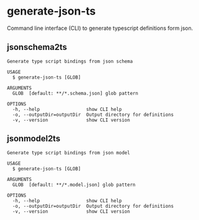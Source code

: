 # generate-json-ts

Command line interface (CLI) to generate typescript definitions form json.

## jsonschema2ts

````
Generate type script bindings from json schema

USAGE
  $ generate-json-ts [GLOB]

ARGUMENTS
  GLOB  [default: **/*.schema.json] glob pattern

OPTIONS
  -h, --help                 show CLI help
  -o, --outputDir=outputDir  Output directory for definitions
  -v, --version              show CLI version
````

## jsonmodel2ts

````
Generate type script bindings from json model

USAGE
  $ generate-json-ts [GLOB]

ARGUMENTS
  GLOB  [default: **/*.model.json] glob pattern

OPTIONS
  -h, --help                 show CLI help
  -o, --outputDir=outputDir  Output directory for definitions
  -v, --version              show CLI version

````
